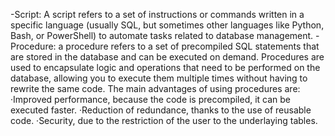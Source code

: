 -Script:
	A script refers to a set of instructions or commands written in a specific language (usually SQL, but sometimes
	other languages like Python, Bash, or PowerShell) to automate tasks related to database management.
-Procedure:
	a procedure refers to a set of precompiled SQL statements that are stored in the database and can
	be executed on demand. 
	Procedures are used to encapsulate logic and operations that need to be performed on the database, 
	allowing you to execute them multiple times without having to rewrite the same code.
	The main advantages of using procedures are:
		·Improved performance, because the code is precompiled, it can be executed faster.
		·Reduction of redundance, thanks to the use of reusable code.
		·Security, due to the restriction of the user to the underlaying tables.